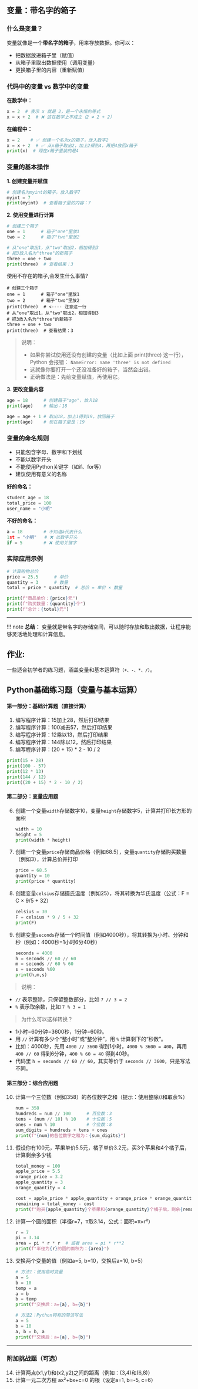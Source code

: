 
## **变量：带名字的箱子**

### **什么是变量？**
变量就像是一个**带名字的箱子**，用来存放数据。你可以：

- 把数据放进箱子里（赋值）
- 从箱子里取出数据使用（调用变量）
- 更换箱子里的内容（重新赋值）

### **代码中的变量 vs 数学中的变量**

**在数学中：**
```python
x = 2  # 表示 x 就是 2，是一个永恒的等式
x = x + 2  # ❌ 这在数学上不成立（2 ≠ 2 + 2）
```

**在编程中：**
```python
x = 2    # ✅ 创建一个名为x的箱子，放入数字2
x = x + 2  # ✅ 从x箱子取出2，加上2得到4，再把4放回x箱子
print(x)  # 现在x箱子里装的是4
```

### **变量的基本操作**

**1. 创建变量并赋值**
```python
# 创建名为myint的箱子，放入数字7
myint = 7
print(myint)  # 查看箱子里的内容：7
```

**2. 使用变量进行计算**
```python
# 创建三个箱子
one = 1      # 箱子"one"里放1
two = 2      # 箱子"two"里放2

# 从"one"取出1，从"two"取出2，相加得到3
# 把3放入名为"three"的新箱子
three = one + two
print(three)  # 查看结果：3
```

使用不存在的箱子,会发生什么事情?

```
# 创建三个箱子
one = 1      # 箱子"one"里放1
two = 2      # 箱子"two"里放2
print(three)  # <---- 注意这一行
# 从"one"取出1，从"two"取出2，相加得到3
# 把3放入名为"three"的新箱子
three = one + two
print(three)  # 查看结果：3
```

> 说明：
> - 如果你尝试使用还没有创建的变量（比如上面 print(three) 这一行），Python 会报错：
>   `NameError: name 'three' is not defined`
> - 这就像你要打开一个还没准备好的箱子，当然会出错。
> - 正确做法是：先给变量赋值，再使用它。

**3. 更改变量内容**
```python
age = 18      # 创建箱子"age"，放入18
print(age)    # 输出：18

age = age + 1 # 取出18，加上1得到19，放回箱子
print(age)    # 现在箱子里是：19
```

### **变量的命名规则**
- 只能包含字母、数字和下划线
- 不能以数字开头
- 不能使用Python关键字（如if、for等）
- 建议使用有意义的名称

**好的命名：**
```python
student_age = 18
total_price = 100
user_name = "小明"
```

**不好的命名：**
```python
a = 18        # 不知道a代表什么
1st = "小明"   # ❌ 以数字开头
if = 5        # ❌ 使用关键字
```

### **实际应用示例**
```python
# 计算购物总价
price = 25.5      # 单价
quantity = 3      # 数量
total = price * quantity  # 总价 = 单价 × 数量

print(f"商品单价：{price}元")
print(f"购买数量：{quantity}个")  
print(f"总计：{total}元")
```

---


!!! note
    **总结：** 变量就是带名字的存储空间，可以随时存放和取出数据，让程序能够灵活地处理和计算信息。

## 作业:


一些适合初学者的练习题，涵盖变量和基本运算符`（+、-、*、/）`。

## **Python基础练习题（变量与基本运算）**

#### 第一部分：基础计算题（直接计算）
1. 编写程序计算：15加上28，然后打印结果
2. 编写程序计算：100减去57，然后打印结果  
3. 编写程序计算：12乘以13，然后打印结果
4. 编写程序计算：144除以12，然后打印结果
5. 编写程序计算：(20 + 15) * 2 - 10 / 2

```python
print(15 + 28)
print(100 - 57)
print(12 * 13)
print(144 / 12)
print((20 + 15) * 2 - 10 / 2)
```


#### 第二部分：变量应用题
6. 创建一个变量`width`存储数字10，变量`height`存储数字5，计算并打印长方形的面积
    ```python
    width = 10
    height = 5
    print(width * height)
    ```
7. 创建一个变量`price`存储商品价格（例如68.5），变量`quantity`存储购买数量（例如3），计算总价并打印
    ```python
    price = 68.5
    quantity = 10
    print(price * quantity)
    ```
8. 创建变量`celsius`存储摄氏温度（例如25），将其转换为华氏温度（公式：F = C × 9/5 + 32）
    ```python
    celsius = 30
    F = celsius * 9 / 5 + 32
    print(F)
    ```
9. 创建变量`seconds`存储一个时间值（例如4000秒），将其转换为小时、分钟和秒（例如：4000秒=1小时6分40秒）
    ```python
    seconds = 4000
    h = seconds // 60 // 60
    m = seconds // 60 % 60
    s = seconds %60
    print(h,m,s)
    ```

> 说明：

- `//` 表示整除，只保留整数部分，比如 `7 // 3 = 2`
- `%` 表示取余数，比如 `7 % 3 = 1`

> 为什么可以这样转换？

- 1小时=60分钟=3600秒，1分钟=60秒。
- 用 `//` 计算有多少个“整小时”或“整分钟”，用 `%` 计算剩下的“秒数”。
- 比如：4000秒，先用 `4000 // 3600` 得到1小时，`4000 % 3600 = 400`，再用 `400 // 60` 得到6分钟，`400 % 60 = 40` 得到40秒。
- 代码里 `h = seconds // 60 // 60`，其实等价于 `seconds // 3600`，只是写法不同。



#### 第三部分：综合应用题
10. 计算一个三位数（例如358）的各位数字之和（提示：使用整除//和取余%）
    ```python
    num = 358
    hundreds = num // 100      # 百位数：3
    tens = (num // 10) % 10    # 十位数：5  
    ones = num % 10            # 个位数：8
    sum_digits = hundreds + tens + ones
    print(f"{num}的各位数字之和为：{sum_digits}")
    ```
11. 假设你有100元，苹果单价5.5元，橘子单价3.2元，买3个苹果和4个橘子后，计算剩余多少钱
    ```python
    total_money = 100
    apple_price = 5.5
    orange_price = 3.2
    apple_quantity = 3
    orange_quantity = 4

    cost = apple_price * apple_quantity + orange_price * orange_quantity
    remaining = total_money - cost
    print(f"购买{apple_quantity}个苹果和{orange_quantity}个橘子后，剩余{remaining:.2f}元")
    ```
12. 计算一个圆的面积（半径r=7，π取3.14，公式：面积=π×r²）
    ```python
    r = 7
    pi = 3.14
    area = pi * r * r  # 或者 area = pi * r**2
    print(f"半径为{r}的圆的面积为：{area}")
    ```
13. 交换两个变量的值（例如a=5, b=10，交换后a=10, b=5）
    ```python
    # 方法1：使用临时变量
    a = 5
    b = 10
    temp = a
    a = b
    b = temp
    print(f"交换后：a={a}, b={b}")
    ```

    ```python
    # 方法2：Python特有的简洁写法
    a = 5
    b = 10
    a, b = b, a
    print(f"交换后：a={a}, b={b}")
    ```

---

### **附加挑战题（可选）**
14. 计算两点(x1,y1)和(x2,y2)之间的距离（例如：(3,4)和(6,8)）
15. 计算一元二次方程 ax²+bx+c=0 的根（设定a=1, b=-5, c=6）